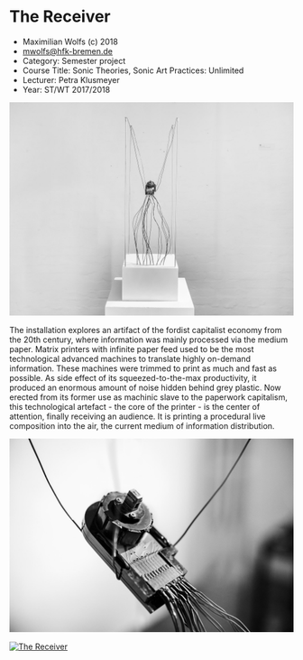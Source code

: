 # The Receiver

* Maximilian Wolfs (c) 2018
* mwolfs@hfk-bremen.de
* Category: Semester project
* Course Title: Sonic Theories, Sonic Art Practices: Unlimited
* Lecturer: Petra Klusmeyer
* Year: ST/WT 2017/2018

![Receiver-Totale-1](/images/totale-1.jpg)

The installation explores an artifact of the fordist capitalist economy from the 20th century, where information was mainly processed via the medium paper. Matrix printers with infinite paper feed used to be the most technological advanced machines to translate highly on-demand information. These machines were trimmed to print as much and fast as possible. As side effect of its squeezed-to-the-max productivity, it produced an enormous amount of noise hidden behind grey plastic. Now erected from its former use as machinic slave to the paperwork capitalism, this technological artefact - the core of the printer - is the center of attention, finally receiving an audience. It is printing a procedural live composition into the air, the current medium of information distribution.

![Receiver-Detail-1](/images/detail-1.jpg)

[![The Receiver](https://i.imgur.com/0DwqqZq.png)](https://vimeo.com/292382452 "The Receiver at HfK")
